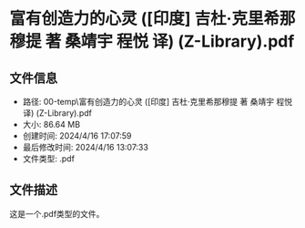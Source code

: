 ﻿# 富有创造力的心灵 ([印度] 吉杜·克里希那穆提 著 桑靖宇  程悦 译) (Z-Library).pdf

## 文件信息
- 路径: 00-temp\富有创造力的心灵 ([印度] 吉杜·克里希那穆提 著 桑靖宇  程悦 译) (Z-Library).pdf
- 大小: 86.64 MB
- 创建时间: 2024/4/16 17:07:59
- 最后修改时间: 2024/4/16 13:07:33
- 文件类型: .pdf

## 文件描述
这是一个.pdf类型的文件。

